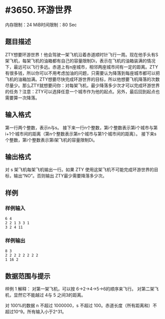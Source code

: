 # #3650. 环游世界

内存限制：24 MiB时间限制：80 Sec

## 题目描述

ZTY想要环游世界！他会驾驶一架飞机沿着赤道顺时针飞行一周。现在他手头有S架飞机，每架飞机的油箱都有自己的容量限制Di，表示在飞机的油箱装满的情况下，最远可以飞行多远。赤道上有n座城市，相邻两座城市间有一定的距离。ZTY有很多钱，所以你可以不用考虑加油的问题，只需要认为降落到每座城市都可以把飞机的油箱加满。ZTY想要尽快完成环游世界的目标，所以他想要飞机降落的次数尽量少。那么ZTY就想要问你：对每架飞机，最少降落多少次才可以完成环游世界的任务？注意：ZTY可以选择任意一个城市作为他的起点。另外，最后回到起点也需要算一次降落。

## 输入格式

第一行两个整数，表示n与s。
接下来一行n个整数，第i个整数表示第i个城市与第i+1个城市间的距离（第n个整数表示第n个城市与第1个城市间的距离）。
接下来s个整数，第i个整数表示第i架飞机的容量限制Di。

## 输出格式

对 s 架飞机每架飞机输出一行。如果 ZTY 使用这架飞机不可能完成环游世界的目标，输出&ldquo;NO&rdquo;。否则输出 ZTY最少需要降落多少次。 

## 样例

### 样例输入

    
    
    6 4 
    2 2 1 3 3 1 
    3 2 4 11 
    
    

### 样例输出

    
    
    8 3 
    2 2 2 2 2 2 2 2 
    1 16 2 
    
    
    
    

## 数据范围与提示

样例 1 解释： 
对第一架飞机，可以按 6->2->4->5->6的顺序来飞行。 
对第二架飞机，显然它不能越过 4与 5 之间3的距离。 
 

对 100%的数据 n 不超过 1000000，s 不超过 100。赤道长度（所有距离和）不超过10^9。所有输入小于2^31。 
   
